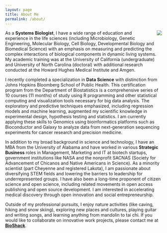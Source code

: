 ```yaml
---
layout: page
title: About Me
permalink: /about/
---
```


<img align="right" src="{{ site.baseurl }}/images/Megan.JPG">

As a **Systems Biologist**, I have a wide range of education and experience in the life sciences (including Microbiology, Genetic Engineering, Molecular Biology, Cell Biology, Developmental Biology and Biomedical Science) with an emphasis on measuring and predicting the complex interactions of biological components in dynamic living systems.  My academic training was at the University of California (undergraduate) and University of North Carolina (doctoral) with additional research conducted at the Howard Hughes Medical Institute and Amgen.

I recently completed a specialization in **Data Science** with distinction from Johns Hopkins Bloomberg School of Public Health.  This certification program from the Department of Biostatistics is a comprehensive series of 10 courses (11 months) of study using R programming and other statistical computing and visualization tools necessary for big data analysis.  The exploratory and predictive techniques emphasized, including regression models and machine learning, augmented my scientific knowledge in experimental design, hypothesis testing and statistics. I am currently applying these skills to Genomics using bioinformatics platforms such as Bioconductor and Galaxy to analyze data from next-generation sequencing experiments for cancer research and precision medicine.

In addition to my broad background in science and technology, I have an MBA from the University of Alabama and have worked in various **Strategic Business** roles in Management, Marketing and IT at biotech startups, government institutions like NASA and the nonprofit SACNAS (Society for Advancement of Chicanos and Native Americans in Science).  As a minority scientist (part Cheyenne and registered Lakota), I am passionate about diversifying STEM fields and lowering the barriers to leadership for underrepresented groups. I have also been a long-time proponent of citizen science and open science, including related movements in open access publishing and open source development.  I am interested in accelerating medical discovery through open innovation and social entrepreneurship.

Outside of my professional pursuits, I enjoy nature activities (like caving, hiking and snow skiing), exploring new places and cultures, playing guitar and writing songs, and learning anything from mandolin to tai chi.  If you would like to collaborate on innovative work projects, please contact me at <a href="http://bioshack.github.io" target="_blank">**BioShack**</a>.